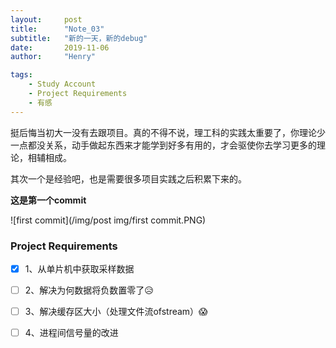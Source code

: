 ```yaml
---
layout:     post
title:      "Note_03"
subtitle:   "新的一天，新的debug"
date:       2019-11-06
author:     "Henry"

tags:
    - Study Account
    - Project Requirements
    - 有感
---
```




挺后悔当初大一没有去跟项目。真的不得不说，理工科的实践太重要了，你理论少一点都没关系，动手做起东西来才能学到好多有用的，才会驱使你去学习更多的理论，相辅相成。

其次一个是经验吧，也是需要很多项目实践之后积累下来的。



**这是第一个commit**

![first commit](/img/post img/first commit.PNG)



### Project Requirements

- [x] ​	1、从单片机中获取采样数据

- [ ] ​	2、解决为何数据将负数置零了😥

- [ ] ​	3、解决缓存区大小（处理文件流ofstream）😱

- [ ] ​    4、进程间信号量的改进

  
